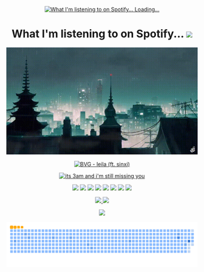 <p align="center">
  <a href="https://open.spotify.com/user/31vquxt2ifie5tzb7xmnuakxgshe">
    <img src="https://novatorem-bay-eight.vercel.app/api/spotify" alt="What I'm listening to on Spotify... Loading..." />
  </a>
</p>
<h1 align="center"> What I'm listening to on Spotify... <img src="https://github.com/brudnak/brudnak/blob/main/img/spotify.gif" width="75" />
</h1>

<p align="center">
  <a href="https://youtu.be/Sr9R9Gfplgs">
    <img
      src="https://github.com/brudnak/brudnak/blob/main/img/okayama.gif"
      alt="RAINING IN ＯＫＡＹＡＭＡ (Lofi HipHop)"
    />
  </a>
</p>

<p align="center">
  <a href="https://youtu.be/PWhcISYYpqM">
    <img
      src="https://github.com/brudnak/brudnak/blob/main/img/BVG__leila_ft_sinxi.gif"
      alt="BVG - leila (ft. sinxi)"
    />
  </a>
</p>

<p align="center">
  <a href="https://youtu.be/AGQ7QzACpdw">
    <img
      src="https://github.com/brudnak/brudnak/blob/main/img/its_3am_and_im_still_missing_you.gif"
      alt="its 3am and i'm still missing you"
    />
  </a>
</p>

<!-- <p align="center">
    <img src="https://github.com/brudnak/brudnak/blob/main/img/synthwave-container-ship.png"/>
</p> -->

<!-- Where to find these icons: https://simpleicons.org -->
<p align="center">
  <img src="https://img.shields.io/badge/-Go-00ADD8?logo=go&logoColor=white&style=flat" />
  <img src="https://img.shields.io/badge/-Kubernetes-326CE5?logo=kubernetes&logoColor=white&style=flat" />
  <img src="https://img.shields.io/badge/-Rancher-0075A8?logo=rancher&logoColor=white&style=flat" />
  <img src="https://img.shields.io/badge/-Terraform-7B42BC?logo=terraform&logoColor=white&style=flat" />
  <img src="https://img.shields.io/badge/-Amazon_AWS-232F3E?logo=amazonaws&logoColor=white&style=flat" />
  <img src="https://img.shields.io/badge/-JavaScript-F7DF1E?logo=javascript&logoColor=white&style=flat" />
  <img src="https://img.shields.io/badge/-HTML5-E34F26?logo=html5&logoColor=white&style=flat" />
  <img src="https://img.shields.io/badge/-CSS3-1572B6?logo=css3&logoColor=white&style=flat" />
</p>
<p align="center">
  <a href="https://www.linkedin.com/in/andrew-brudnak">
    <img src="https://img.shields.io/badge/-LinkedIn-0A66C2?logo=linkedin&logoColor=white&style=flat" />
  </a>
  <a href="https://hub.docker.com/u/brudnak">
    <img src="https://img.shields.io/badge/-Docker_Hub-2496ED?logo=docker&logoColor=white&style=flat" />
  </a>
</p>

<p align="center">
  <img src="https://github.com/brudnak/brudnak/blob/output/dark.svg#gh-dark-mode-only" />
</p>
<p align="center">
  <img src="https://github.com/brudnak/brudnak/blob/output/ocean.gif#gh-light-mode-only" />
</p>

